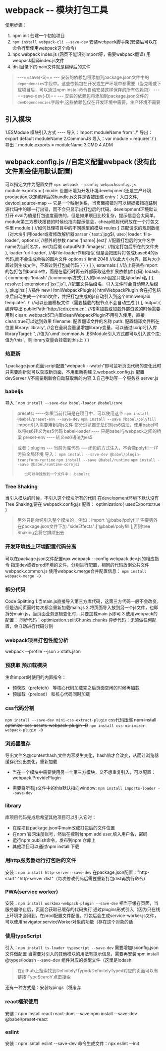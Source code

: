 # webpack -- 模块打包工具
使用步骤：
1. npm init 创建一个初始项目
2. ```npm install webpack-cli --save-dev``` 安装webpack脚手架(安装后可以在命令行里使用webpack这个命令)
3. npx webpack index.js (网页不能识别import等，需要webpack翻译) 用webpack翻译index.js文件
4. dist目录下的main文件就是翻译后的文件

>---==save(-S)== --- 安装的依赖包将添加到package.json文件中的```dependencies```字段中。这些依赖包在开发或生产环境中都需要（当克隆或下载项目后，可以通过npm install命令自动安装这样保存的所有依赖包）
>---==save-dev(-D)== --- 安装的依赖包将添加到package.json文件的```devDependencies```字段中,这些依赖包仅在开发环境中需要，生产环境不需要

## 引入模块
1.ESModule 模块引入方式 ---- 导入：import moduleName from './' 导出：export default moduleName
2.CommonJS 导入：var module = require('./') 导出：module.exports = moduleName
3.CMD
4.ADM

## webpack.config.js  //自定义配置webpack (没有此文件则会使用默认配置)
可以指定文件为配置文件  `npx webpack --config webpackconfig.js`
module.exports = {
    mode:  设置环境为开发环境development还是生产环境production;决定编译后的bundle.js文件是否被压缩
    entry：入口文件,
    devtool:source-map -- 它是一个映射关系，当页面报错时可以根据报错追踪到源代码中的哪一行出错，而不会只显示出打包后的代码。development环境默认打开    eval为值是打包速度最快的，但是如果项目比较复杂，提示信息会太简单。module第三方模块报错的时候也指向提示信息，cheap映射代码放在一个打包文件里
    module:{        //如何处理项目中的不同类型的模块
        reules:[      匹配请求的规则数组（对木块引用loader或者修改解析器parser
            {
                test:/\.jpg$/,
                use:{
                    loader:'file-loader',
                    options:{       //额外的参数
                        name:'[name].[ext]'  //配置打包后的文件名字 name为当前名字，ext为后缀
                        outputPath:'images/',  //指定打包后所在的文件夹
                    },
                   loader:'url-loader',    //与file-loader作用相似
                       但是会把图片打包成base64的js代码,而不会生成单独的图片文件
                        options:{
                           limit:2048 //以此大小为界，图片大小超过则生成文件，不超过则打包成代码
                        }
                }
            }
        ]
    },
     externals:{             //防止将某些import的包打包到bundle中，而是在运行时再去外部获取这些扩展依赖(库代码)
        lodash:{
            commonjs:'lodash'  //commonjs方式引入的lodash固定只能为lodash名
        }
    },
    resolve:{
        extensions:['jsx','js'],        //配置文件后缀名，引入文件时会自动带入后缀
    },
    plugins:[           //插件
        new HtmlWebpackPlugin({     htmlWebpackPlugin 会在打包结束后自动生成一个html文件，并把打包生成的js自动引入到这个htmlwenjain 
            template:'../'          //可以设置模板文件（需要挂载的根节点不会自动生成
        })
    ],
    output:{  编译导出
         publicPath:'http://cdn.com.cn',  //按需加载或加载外部资源的时候需要用到
        clean:  webpack5已内置cleanWebpackPlugin不用引入使用，直接clean:true可以达到效果
        filename:  配置翻译文件的名称
        path:   配置翻译文件所在位置
        library:'library',  //会在全局变量里增加library变量，可以通过script引入库
        libraryTarget:'',   //值为'umd':commonJs ,ESModule引入方式都可以引入这个库;值为'this'，则library变量会挂载到this上
    }
}

### 热更新
1.package.json页面script配置"webpack --watch"即可监听页面代码的变化此时只需要刷新就可以获取新页面，不用重新构建
2.webpack.config.js 配置devServer  //不需要刷新会自动获取新的内容
3.自己手动写一个服务器 server.js

### babeljs
导入：```npm install --save-dev babel-loader @babel/core```
>    presets:      -----如果当前代码是在项目中，可以使用这个
>      ```npm install @babel/preset-env --save-dev```
>      ```npm install --save @babel/polyfill```  import引入需要用到的js文件
> 部分浏览器无法识别es6语法，使用babel可以将es6转义为es5代码 
>    babel-loader ---- 只是babel与webpack之间的桥梁
>    preset-env ---- 转义es6语法为es5

>或者：plugins --- 当前为库代码 --- 闭包的方式注入，不会像polyfill一样污染全局环境
>导入：   ```npm install --save-dev @babel/plugin-transform-runtime```
>        ```npm install --save @babel/runtime```
>        ```npm install --save @babel/runtime-corejs2```
>
>        也可以单独放到一个文件中：.babelrc

### Tree Shaking        
当引入模块的时候，不引入这个模块所有的代码
在development环境下默认没有Tree Shaking,要在
webpack.config.js 配置：
optimization:{
    usedExports:true
}
>另外只是单纯引入整个模块的，例如：import '@babel/polyfill'
>需要另外在package.json文件下加:"sideEffects":['@babel/polyfill'],否则tree Shaking会将它排除出去

### 开发环境线上环境配置代码分离
可以在package.json文件配置npx webpack --config webpack.dev.js的相应指令 指定dev或者prod环境的文件，分别进行配置，相同的代码放倒公共文件webpack.common.js
使用webpack.merge合并配置信息：
```npm install webpack-merge -D```

### 拆分代码
Code Splitting
1.当main.js直接导入第三方库代码，这第三方代码一般不会改变，但是访问页面时每次都会重新加载main.js
2.将页面导入放到另一个js文件，也即拆分main.js，当页面业务逻辑变化时，只要加载main.js即可
3.使用webpack的配置：
                    同步代码：optimization.splitChunks.chunks
                    异步代码：无须做任何配置，会自动进行代码分割

### webpack项目打包性能分析
webpack --profile --json > stats.json

### 预获取 预加载模块
生命import时使用的内置指令：
- 预获取（prefetch） 等核心代码加载完之后页面空闲的时候再加载
- 预加载（preload）     和核心代码同时加载

### css代码分割
```npm install --save-dev mini-css-extract-plugin```
css代码压缩
~~npm install optimize-css-assets-webpack-plugin -D~~
```npm install css-minimizer-webpack-plugin -D```

### 浏览器缓存
导出文件名加contenthash,文件内容发生变化，hash值才会改变，从而让浏览器缓存识别出变化，重新加载

- 当在一个模块中需要使用另一个第三方模块，又不想重复引入，可以配置：webpack.ProvidePlugin

- 需要将所有js文件中的this默认指向window:
```npm install imports-loader --save-dev```

### library
库项目代码完成后希望其他项目可以引入它时：
- 在库项目package.json中main改成打包后的文件位置
- 在npm 官网注册账号，然后在控制台npm add user,填入用户名，密码
- 运行npm publish命令，发布到npm 仓库上
- 其他项目可以通过npm install 下载

### 用http服务器运行打包后的文件
安装：```npm install http-server--save-dev```
在package.json配置："http-start":"http-server dist"（每次修改代码后需要重新打包dist再执行命令）

### PWA(service worker)
安装：```npm install workbox-webpack-plugin --save-dev```
相当于缓存页面，当服务器停止后，页面会获取已缓存的代码执行
通过plugins形式引入（因为只在线上环境才会用到，在prod配置文件配置，打包后会生成service-worker.js文件，可以使用navigator.serviceWorker对象的功能（存在这个对象的话

### 使用typeScript
引入：```npm install ts-loader typescript --save-dev```
需要增加tsconfig.json文件做配置
当需要对引入的其他模块的用法有提示信息，需要再安装npm install @types/lodash --save-dev  组件对应的类型文件（这里是lodash
>在github上搜索找到Definitely/Typed/DefinitelyTyped对应的页面可以有链接'TypeSearch'点击搜索

还有一种方式是：安装typings（将废弃

### react框架使用
安装：npm install react react-dom --save
npm install --save-dev @babel/preset-react

### eslint
安装：npm isntall eslint --save-dev
命令生成文件：npx eslint --init